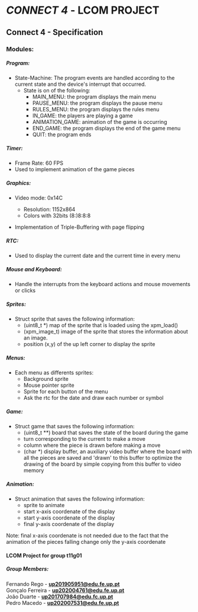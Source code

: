# *CONNECT 4* - LCOM PROJECT

## Connect 4 - Specification

### Modules:

##### Program:
- State-Machine: The program events are handled according to the current state and the device's interrupt that occurred.  
  - State is on of the following:
    - MAIN_MENU: the program displays the main menu
    - PAUSE_MENU: the program displays the pause menu
    - RULES_MENU: the program displays the rules menu
    - IN_GAME: the players are playing a game
    - ANIMATION_GAME: animation of the game is occurring
    - END_GAME: the program displays the end of the game menu
    - QUIT: the program ends

##### Timer:
- Frame Rate: 60 FPS
- Used to implement animation of the game pieces

##### Graphics:
- Video mode: 0x14C
  - Resolution: 1152x864
  - Colors with 32bits (8:)8:8:8

- Implementation of Triple-Buffering with page flipping

##### RTC:
- Used to display the current date and the current time in every menu

##### Mouse and Keyboard:
- Handle the interrupts from the keyboard actions and mouse movements or clicks

##### Sprites:
- Struct sprite that saves the following information:
  - (uint8_t *) map of the sprite that is loaded using the xpm_load()
  - (xpm_image_t) image of the sprite that stores the information about an image.
  - position (x,y) of the up left corner to display the sprite

##### Menus:
- Each menu as differents sprites:
  - Background sprite
  - Mouse pointer sprite
  - Sprite for each button of the menu
  - Ask the rtc for the date and draw each number or symbol

##### Game:
- Struct game that saves the following information:
  - (uint8_t **) board that saves the state of the board during the game
  - turn corresponding to the current to make a move
  - column where the piece is drawn before making a move
  - (char *) display buffer, an auxiliary video buffer where the board with all the pieces are saved and 'drawn' to this buffer to optimize the drawing of the board by simple copying from this buffer to video memory

##### Animation:
- Struct animation that saves the following information:
  - sprite to animate
  - start x-axis coordenate of the display
  - start y-axis coordenate of the display
  - final y-axis coordenate of the display  

Note: final x-axis coordenate is not needed due to the fact that the animation of the pieces falling change only the y-axis coordenate

#### LCOM Project for group t11g01
##### Group Members:

Fernando Rego - **up201905951@edu.fe.up.pt**  
Gonçalo Ferreira - **up202004761@edu.fe.up.pt**  
João Duarte - **up201707984@edu.fc.up.pt**  
Pedro Macedo - **up202007531@edu.fe.up.pt**  



